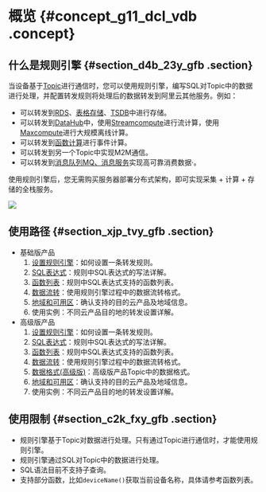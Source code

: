# 概览 {#concept_g11_dcl_vdb .concept}

## 什么是规则引擎 {#section_d4b_23y_gfb .section}

当设备基于[Topic](cn.zh-CN/用户指南/产品与设备/Topic/Topic列表.md#)进行通信时，您可以使用规则引擎，编写SQL对Topic中的数据进行处理，并配置转发规则将处理后的数据转发到阿里云其他服务。例如：

-   可以转发到[RDS](https://www.aliyun.com/product/rds/mysql)、[表格存储](https://www.aliyun.com/product/ots)、[TSDB](https://www.aliyun.com/product/hitsdb?spm=5176.54465.765261.334.5d1461844Iybud)中进行存储。
-   可以转发到[DataHub](https://data.aliyun.com/product/datahub?spm=a2c0j.117599.588239.33333.7ac44d52aRzL8f)中，使用[Streamcompute](https://data.aliyun.com/product/sc?spm=5176.8142029.388261.375.39126d3ea17nR9)进行流计算，使用[Maxcompute](https://www.aliyun.com/product/odps?spm=5176.149792.765261.372.7f197e91pYwLJL)进行大规模离线计算。
-   可以转发到[函数计算](https://www.aliyun.com/product/fc?spm=5176.7944453.765261.265.2db352dfFQwGIn)进行事件计算。
-   可以转发到另一个Topic中实现M2M通信。
-   可以转发到[消息队列MQ、](https://www.aliyun.com/product/ons?spm=5176.137990.765261.383.6d95224eWTU5bG)[消息服务](https://www.aliyun.com/product/mns)实现高可靠消费数据·。

使用规则引擎后，您无需购买服务器部署分布式架构，即可实现采集 + 计算 + 存储的全栈服务。

![](http://static-aliyun-doc.oss-cn-hangzhou.aliyuncs.com/assets/img/7486/15397567672243_zh-CN.png)

## 使用路径 {#section_xjp_tvy_gfb .section}

-   基础版产品
    1.  [设置规则引擎](cn.zh-CN/用户指南/规则引擎/设置规则引擎.md#)：如何设置一条转发规则。
    2.  [SQL表达式](cn.zh-CN/用户指南/规则引擎/SQL表达式.md#)：规则中SQL表达式的写法详解。
    3.  [函数列表](cn.zh-CN/用户指南/规则引擎/函数列表.md#)：规则中SQL表达式支持的函数列表。
    4.  [数据流转](cn.zh-CN/用户指南/规则引擎/数据流转.md#)：使用规则引擎过程中的数据流转格式。
    5.  [地域和可用区](cn.zh-CN/用户指南/规则引擎/地域和可用区.md#)：确认支持的目的云产品及地域信息。
    6.  使用实例：不同云产品目的地的转发设置详解。
-   高级版产品
    1.  [设置规则引擎](cn.zh-CN/用户指南/规则引擎/设置规则引擎.md#)：如何设置一条转发规则。
    2.  [SQL表达式](cn.zh-CN/用户指南/规则引擎/SQL表达式.md#)：规则中SQL表达式的写法详解。
    3.  [函数列表](cn.zh-CN/用户指南/规则引擎/函数列表.md#)：规则中SQL表达式支持的函数列表。
    4.  [数据流转](cn.zh-CN/用户指南/规则引擎/数据流转.md#)：使用规则引擎过程中的数据流转格式。
    5.  [数据格式\(高级版\)](cn.zh-CN/用户指南/规则引擎/数据格式(高级版).md#)：高级版产品Topic中的数据格式。
    6.  [地域和可用区](cn.zh-CN/用户指南/规则引擎/地域和可用区.md#)：确认支持的目的云产品及地域信息。
    7.  使用实例：不同云产品目的地的转发设置详解。

## 使用限制 {#section_c2k_fxy_gfb .section}

-   规则引擎基于Topic对数据进行处理。只有通过Topic进行通信时，才能使用规则引擎。
-   规则引擎通过SQL对Topic中的数据进行处理。
-   SQL语法目前不支持子查询。
-   支持部分函数，比如`deviceName()`获取当前设备名称，具体请参考函数列表。

